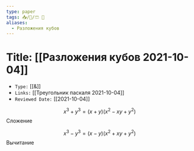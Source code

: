 ```yaml
---
type: paper
tags: 📥️/📜️/🩳 🔢
aliases:
  - Разложения кубов
---
```




# Title: **[[Разложения кубов 2021-10-04]]**
- `Type:` [[&]]
- `Links:` [[Треугольник паскаля 2021-10-04]]
- `Reviewed Date:` [[2021-10-04]]

$$x^3 + y^3 = (x + y)(x^2 - xy + y^2)$$
Сложение

$$x^3 - y^3 = (x - y)(x^2 + xy + y^2)$$
Вычитание